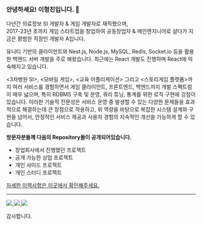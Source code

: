 ### 안녕하세요! 이형진입니다. 👋

다년간 의료정보 SI 개발자 & 게임 개발자로 재직했으며,  
2017-23년 초까지 게임 스타트업을 창업하여 공동창업자 & 메인엔지니어로 살다가
지금은 평범한 직장인 개발자 A입니다.

유니티 기반의 클라이언트와 Nest.js, Node.js, MySQL, Redis, Socket.io 등을 활용한 백엔드 서버 개발을 주로 해왔습니다.
최근에는 React 개발도 진행하며 React에 익숙해지고 있습니다. 

<3차병원 SI>, <모바일 게임>, <교육 어플리케이션> 그리고 <스토리게임 플랫폼>까지 
여러 서비스를 경험하면서 게임 클라이언트, 프론트엔드, 백엔드까지 개발 스펙트럼이 매우 넓으며, 
특히  RDBMS 구축 및 운영, 쿼리 튜닝, 통계를 위한 로직 구현에 강점이 있습니다. 
이러한 기술적 전문성은 서비스 운영 중 발생할 수 있는 다양한 문제들을 효과적으로 해결하는데 큰 장점으로 작용하고, 
위 역량을 바탕으로 복잡한 시스템 설계와 구현을 넘어서, 안정적인 서비스 제공과 사용자 경험의 지속적인 개선을 가능하게 할 수 있습니다. 



**방문자분들께 다음의 Repository들이 공개되어있습니다.**

- 창업회사에서 진행했던 프로젝트
- 공개 가능한 상업 프로젝트
- 개인 사이드 프로젝트
- 개인 스터디 프로젝트 

[자세한 이력사항은 이곳에서 확인해주세요.](https://lessgame.notion.site/)

----

<p align="left">
  <a href="https://github.com/voidreader">
    <img src="http://github-profile-summary-cards.vercel.app/api/cards/profile-details?username=voidreader&theme=transparent" />
  </a>
  <a href="https://github.com/voidreader">
    <img src="https://github-readme-streak-stats.herokuapp.com/?user=voidreader&hide_border=true&card_width=338&theme=transparent" />
  </a>
  <a href="https://github.com/voidreader">
    <img src="http://github-profile-summary-cards.vercel.app/api/cards/stats?username=voidreader&theme=transparent" />
  </a>

</p>



감사합니다.

